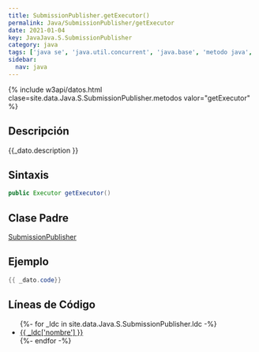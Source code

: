 ```yaml
---
title: SubmissionPublisher.getExecutor()
permalink: Java/SubmissionPublisher/getExecutor
date: 2021-01-04
key: JavaJava.S.SubmissionPublisher
category: java
tags: ['java se', 'java.util.concurrent', 'java.base', 'metodo java', 'Java 9']
sidebar: 
  nav: java
---
```


{% include w3api/datos.html clase=site.data.Java.S.SubmissionPublisher.metodos valor="getExecutor" %}

## Descripción
{{_dato.description }}

## Sintaxis
~~~java
public Executor getExecutor()
~~~

## Clase Padre
[SubmissionPublisher](/Java/SubmissionPublisher/)

## Ejemplo
~~~java
{{ _dato.code}}
~~~

## Líneas de Código
<ul>
{%- for _ldc in site.data.Java.S.SubmissionPublisher.ldc -%}
   <li>
       <a href="{{_ldc['url'] }}">{{ _ldc['nombre'] }}</a>
   </li>
{%- endfor -%}
</ul>
